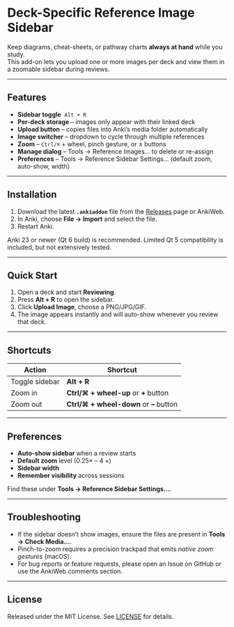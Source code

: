 # Deck-Specific Reference Image Sidebar

Keep diagrams, cheat-sheets, or pathway charts **always at hand** while you study.  
This add-on lets you upload one or more images per deck and view them in a zoomable sidebar during reviews.

[//]: # (![preview GIF]&#40;img/preview.gif&#41;)

---

## Features

* **Sidebar toggle** &nbsp;`Alt + R`  
* **Per-deck storage** – images only appear with their linked deck  
* **Upload button** – copies files into Anki’s media folder automatically  
* **Image switcher** – dropdown to cycle through multiple references  
* **Zoom** – `Ctrl/⌘` + wheel, pinch gesture, or ± buttons  
* **Manage dialog** – Tools → Reference Images… to delete or re-assign  
* **Preferences** – Tools → Reference Sidebar Settings… (default zoom, auto-show, width)

---

## Installation

1. Download the latest **`.ankiaddon`** file from the [Releases](…) page *or* AnkiWeb.  
2. In Anki, choose **File → Import** and select the file.  
3. Restart Anki.

Anki 23 or newer (Qt 6 build) is recommended.  Limited Qt 5 compatibility is included, but not extensively tested.

---

## Quick Start

1. Open a deck and start **Reviewing**.  
2. Press **Alt + R** to open the sidebar.  
3. Click **Upload Image**, choose a PNG/JPG/GIF.  
4. The image appears instantly and will auto-show whenever you review that deck.

---

## Shortcuts

| Action | Shortcut |
|--------|----------|
| Toggle sidebar | **Alt + R** |
| Zoom in | **Ctrl/⌘ + wheel-up** or **+** button |
| Zoom out | **Ctrl/⌘ + wheel-down** or **–** button |

---

## Preferences

* **Auto-show sidebar** when a review starts  
* **Default zoom** level (0.25× – 4 ×)  
* **Sidebar width**  
* **Remember visibility** across sessions

Find these under **Tools → Reference Sidebar Settings…**.

---

## Troubleshooting

* If the sidebar doesn’t show images, ensure the files are present in **Tools → Check Media…**.  
* Pinch-to-zoom requires a precision trackpad that emits *native zoom gestures* (macOS).  
* For bug reports or feature requests, please open an Issue on GitHub or use the AnkiWeb comments section.

---

## License

Released under the MIT License.  See [LICENSE](./LICENSE.md) for details.
